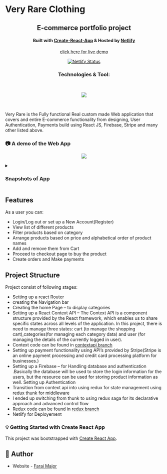 # Very Rare Clothing

<div align="center">
    <h2>E-commerce portfolio project </h1>
        <h4>
            Built with <a href="https://create-react-app.dev/">Create-React-App</a> &
            Hosted by <a href="https://www.netlify.com/">Netlify</a> 
        </h4>
</div>

<!-- Live Demo Link -->
<div align="center">
<a href="https://very-rare.netlify.app/" target='_blank'>
    click here for live demo
</a>
<p>
  
[![Netlify Status](https://api.netlify.com/api/v1/badges/609d0724-3439-4ea9-b5b8-e303ca9d7117/deploy-status)](https://https://very-rare.netlify.app/)

</p>
</div>


<h3 align='center'>Technologies & Tool:</h3>
<br/>

<p align="center">
  <a href="https://skillicons.dev">
    <img src="https://skillicons.dev/icons?i=react,redux,graphql,git,firebase,styledcomponents,netlify,github,vscode,github" />
  </a>
</p>

</br>

Very Rare is the Fully functional Real custom made Web application that covers and entire E-commerce functionality from designing, User Authentication, Payments build using React JS, Firebase, Stripe and many other listed above.

### :camera: A demo of the Web App
<p align="center">
<img src="veryrare.gif" ">
</p>
<details>
<summary><h3>Snapshots of App</h3></summary>    
<p align="center">
    <h3 color="red">HOME PAGE</h3>
    <img src="https://i.ibb.co/3hFF58X/main.png" width="80%">
    </br>
        <h3 color="red">AUTHENTICATION PAGE</h3>
    <img src="https://i.ibb.co/k2QDsYh/auth.png" width="80%">
    </br>
        <h3 color="red">MENU</h3>
    <img src="https://i.ibb.co/HtD9FhY/burger.png" width="80%">
    </br>
      <h3 color="red">SORT ITEMS</h3>
     <img src="https://i.ibb.co/cXztjR9/sortitems.png" width="80%">
     </br>
        <h3 color="red">FEATURES ITEMS</h3>
    <img src="https://i.ibb.co/Jkfyt1P/featured.png" width="80%">
    </br>
        <h3 color="red">SHOPPING CART</h3>
    <img src="https://i.ibb.co/2MWVFFJ/shopping-cart.png" width="80%">
    </br>
        <h3 color="red">CHECKOUT PAGE</h3>
    <img src="https://i.ibb.co/XjYX5NW/checkout.png" width="80%">
    </br>
      <h3 color="red">EMPTY CHECKOUT PAGE</h3>
     <img src="https://i.ibb.co/k84vr2s/searchresultsnone.png" width="80%">
     </br>
    <h3 color="red">SEARCH</h3>
     <img src="https://i.ibb.co/jW0tbfP/search.png" width="80%">
     </br>
     <h3 color="red">SEARCH RESULTS</h3>
     <img src="https://i.ibb.co/jW0tbfP/search.png" width="80%">
     </br>
     <h3 color="red">NO SEARCH RESULTS FOUND</h3>
     <img src="https://i.ibb.co/tL1H6Nm/searchresult.png" width="80%">
     </br>
     <h3 color="red">FOOTER</h3>
     <img src="https://i.ibb.co/wgngrVr/footer.png" width="80%">   
</p>
</details>

## Features
As a user you can:

- Login/Log out or set up a New Account(Register)
- View list of different products
- Filter products based on category
- Arrange products based on price and alphabetical order of product names
- Add and remove them from Cart
- Proceed to checkout page to buy the product
- Create orders and Make payments

## Project Structure

Project consist of following stages:

- Setting up a react Router
- creating the Navigation bar
- Creating the home Page  – to display categories
- Setting up a React Context API – The Context API is a component structure provided by the React framework, which enables us to share specific states across all levels of the application. In this project, there is need to manage three states: cart (to manage the shopping cart),categories(for managing each category data)  and user (for managing the details of the currently logged in user).
- Context code can be found in <a href="https://github.com/FaraiMajor/veryrare-clothing/tree/contextapi">contextapi branch</a> 
- Setting up payment functionality using API’s provided by Stripe(Stripe is an online payment processing and credit card processing platform for businesses.)
- Setting up a Firebase – for Handling database and authentication .Basically the database will be used to store the login information for the users, but the resource can be used for storing product information as well.
Setting up Authentication
- Transition from context api into using redux for state management using redux thunk for middleware
- I ended up switching from thunk to using redux saga for its declarative approach and advanced control flow
- Redux code can be found in <a href="https://github.com/FaraiMajor/veryrare-clothing/tree/redux">redux branch</a> 
- Netlify for Deployement
  
### :bulb: Getting Started with Create React App

This project was bootstrapped with [Create React App](https://github.com/facebook/create-react-app).

## :bust_in_silhouette: Author

- Website - [Farai Major](https://faraimajor.com/)
